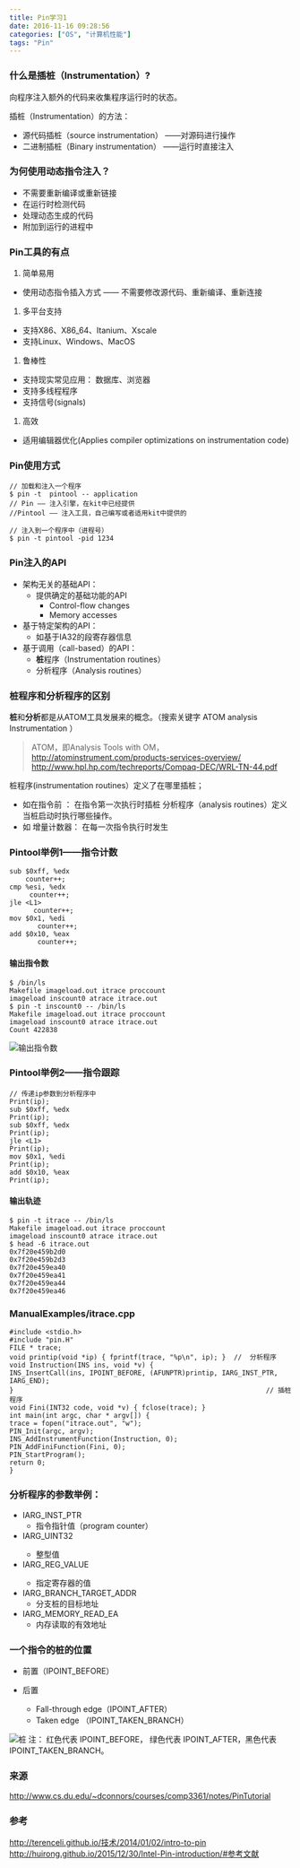 ```yaml
---
title: Pin学习1
date: 2016-11-16 09:28:56
categories: ["OS", "计算机性能"]
tags: "Pin"
---
```



### 什么是插桩（Instrumentation）?
向程序注入额外的代码来收集程序运行时的状态。

插桩（Instrumentation）的方法：
* 源代码插桩（source instrumentation）
  ——对源码进行操作
* 二进制插桩（Binary instrumentation）
  ——运行时直接注入

### 为何使用动态指令注入？
* 不需要重新编译或重新链接
* 在运行时检测代码
* 处理动态生成的代码
* 附加到运行的进程中

### Pin工具的有点
1. 简单易用
  * 使用动态指令插入方式
     —— 不需要修改源代码、重新编译、重新连接
1. 多平台支持
  * 支持X86、X86_64、Itanium、Xscale
  * 支持Linux、Windows、MacOS
1. 鲁棒性
  * 支持现实常见应用： 数据库、浏览器
  * 支持多线程程序
  * 支持信号(signals)
1. 高效
  * 适用编辑器优化(Applies compiler optimizations on instrumentation code)

### Pin使用方式

```
// 加载和注入一个程序
$ pin -t  pintool -- application
// Pin —— 注入引擎，在kit中已经提供
//Pintool —— 注入工具，自己编写或者适用kit中提供的

// 注入到一个程序中（进程号）
$ pin -t pintool -pid 1234
```

### Pin注入的API
+ 架构无关的基础API：
  * 提供确定的基础功能的API
     - Control-flow changes
     - Memory accesses
+ 基于特定架构的API：
  * 如基于IA32的段寄存器信息
+ 基于调用（call-based）的API：
  * **桩**程序（Instrumentation routines）
  * 分析程序（Analysis routines）

### **桩**程序和分析程序的区别
**桩**和**分析**都是从ATOM工具发展来的概念。（搜索关键字 ATOM analysis  Instrumentation ）
> ATOM，即Analysis Tools with OM， http://atominstrument.com/products-services-overview/  http://www.hpl.hp.com/techreports/Compaq-DEC/WRL-TN-44.pdf

桩程序(instrumentation routines）定义了在哪里插桩；
 * 如在指令前 ： 
     在指令第一次执行时插桩
 分析程序（analysis routines）定义当桩启动时执行哪些操作。
* 如 增量计数器：
    在每一次指令执行时发生

### Pintool举例1——指令计数
```
sub $0xff, %edx
    counter++;
cmp %esi, %edx
     counter++;
jle <L1>
      counter++;
mov $0x1, %edi
       counter++;
add $0x10, %eax
       counter++;
```
    
#### 输出指令数
```
$ /bin/ls
Makefile imageload.out itrace proccount
imageload inscount0 atrace itrace.out
$ pin -t inscount0 -- /bin/ls
Makefile imageload.out itrace proccount
imageload inscount0 atrace itrace.out
Count 422838 
```
![输出指令数](http://ww3.sinaimg.cn/mw690/49735734gw1f9tqy8lixzj20sz0450vg.jpg)


### Pintool举例2——指令跟踪
```
// 传递ip参数到分析程序中
Print(ip); 
sub $0xff, %edx 
Print(ip); 
sub $0xff, %edx 
Print(ip); 
jle <L1>
Print(ip); 
mov $0x1, %edi
Print(ip); 
add $0x10, %eax
Print(ip); 
```

#### 输出轨迹
```
$ pin -t itrace -- /bin/ls
Makefile imageload.out itrace proccount
imageload inscount0 atrace itrace.out
$ head -6 itrace.out
0x7f20e459b2d0
0x7f20e459b2d3
0x7f20e459ea40
0x7f20e459ea41
0x7f20e459ea44
0x7f20e459ea46
```

### ManualExamples/itrace.cpp
```
#include <stdio.h>
#include "pin.H"
FILE * trace;
void printip(void *ip) { fprintf(trace, "%p\n", ip); }  //  分析程序
void Instruction(INS ins, void *v) {
INS_InsertCall(ins, IPOINT_BEFORE, (AFUNPTR)printip, IARG_INST_PTR, IARG_END);
}                                                               // 插桩程序
void Fini(INT32 code, void *v) { fclose(trace); }
int main(int argc, char * argv[]) {
trace = fopen("itrace.out", "w");
PIN_Init(argc, argv);
INS_AddInstrumentFunction(Instruction, 0);
PIN_AddFiniFunction(Fini, 0);
PIN_StartProgram();
return 0;
}
```

### 分析程序的参数举例：
+ IARG_INST_PTR
  * 指令指针值（program counter）
+ IARG_UINT32 <value>
  * 整型值
+ IARG_REG_VALUE <register name>
  * 指定寄存器的值
+ IARG_BRANCH_TARGET_ADDR
  * 分支桩的目标地址
+ IARG_MEMORY_READ_EA
  * 内存读取的有效地址

### 一个指令的桩的位置

* 前置（IPOINT_BEFORE）

* 后置
  - Fall-through edge（IPOINT_AFTER）
  - Taken edge （IPOINT_TAKEN_BRANCH）

![桩](http://ww4.sinaimg.cn/mw690/49735734gw1f9tqyeuv6bj20nq05aaak.jpg)
注： 红色代表 IPOINT_BEFORE， 绿色代表 IPOINT_AFTER，黑色代表  IPOINT_TAKEN_BRANCH。


### 来源

http://www.cs.du.edu/~dconnors/courses/comp3361/notes/PinTutorial

### 参考
http://terenceli.github.io/技术/2014/01/02/intro-to-pin
http://huirong.github.io/2015/12/30/Intel-Pin-introduction/#参考文献